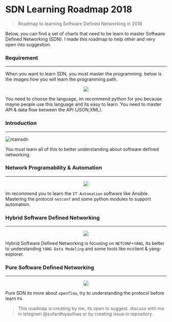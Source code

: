 # SDN Learning Roadmap 2018
> Roadmap to learning Software Defined Networking in 2018

Below, you can find a set of charts that need to be learn to master Software Defined Networking (SDN). I made this roadmap to help other and very open into suggestion.

### Requirement
---
When you want to learn SDN, you must master the programming. below is the images how you will learn the programming path.

<p align="center">
<img src="https://raw.githubusercontent.com/zufardhiyaulhaq/sdn-study-roadmap/master/images/programming.png">
</p>

You need to choose the language, im recommend python for you because mayne people use this language and its easy to learn. You need to master API & data flow between the API (JSON,XML).

### Introduction
---
![mainsdn](https://raw.githubusercontent.com/zufardhiyaulhaq/sdn-study-roadmap/master/images/sdn.png)

You must learn all of this to better understanding about software defined networking.

### Network Programability & Automation
---
<p align="center">
<img src="https://raw.githubusercontent.com/zufardhiyaulhaq/sdn-study-roadmap/master/images/programability-automation.png">
</p>

Im recommend you to learn the `IT Automation` software like Ansible. Mastering the protocol `netconf` and some python modules to support automation.

### Hybrid Software Defined Networking
---
<p align="center">
<img src="https://raw.githubusercontent.com/zufardhiyaulhaq/sdn-study-roadmap/master/images/sdn-hybrid.png">
</p>

Hybrid Software Defined Networking is focusing on `NETCONF+YANG`, Its better to understanding `YANG Data Modeling` and some tools like ncclient & yang-explorer.

### Pure Software Defined Networking
---
<p align="center">
<img src="https://raw.githubusercontent.com/zufardhiyaulhaq/sdn-study-roadmap/master/images/sdn-pure.png">
</p>

Pure SDN its more about `openflow`, try to understanding the protocol before learn `P4`. 

> This roadmap is creating by me, its open to suggest. discuss with me in telegram @zufardhiyaulhaq or by creating issue in repository.